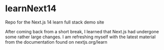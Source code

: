 # learnNext14
Repo for the Next.js 14 learn full stack demo site

After coming back from a short break, I learned that Next.js had undergone some rather large changes. I am refreshing myself with the latest material from the documentation found on nextjs.org/learn
